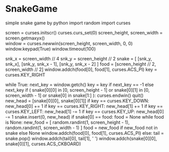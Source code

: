 # SnakeGame
simple snake game by python
import random
import curses

screen = curses.initscr()
curses.curs_set(0)
screen_height, screen_width = screen.getmaxyx()  
window = curses.newwin(screen_height, screen_width, 0, 0)
window.keypad(True)
window.timeout(100)

snk_x = screen_width // 4
snk_y = screen_height // 2
snake = [
    [snk_y, snk_x],
    [snk_y, snk_x - 1],
    [snk_y, snk_x - 2]
]
food = [screen_height // 2, screen_width // 2]
window.addch(food[0], food[1], curses.ACS_PI)
key = curses.KEY_RIGHT

while True:
    next_key = window.getch()
    key = key if next_key == -1 else next_key
    if (
        snake[0][0] in [0, screen_height - 1]
        or snake[0][1] in [0, screen_width - 1]
        or snake[0] in snake[1:]
    ):
        curses.endwin()
        quit()
    new_head = [snake[0][0], snake[0][1]]
    if key == curses.KEY_DOWN:
        new_head[0] += 1
    if key == curses.KEY_RIGHT:
        new_head[1] += 1
    if key == curses.KEY_LEFT:
        new_head[1] -= 1
    if key == curses.KEY_UP:
        new_head[0] -= 1
    snake.insert(0, new_head)
    if snake[0] == food:
        food = None
        while food is None:
            new_food = [
                random.randint(1, screen_height - 1),
                random.randint(1, screen_width - 1)
            ]
            food = new_food if new_food not in snake else None
        window.addch(food[0], food[1], curses.ACS_PI)
    else:
        tail = snake.pop()
        window.addch(tail[0], tail[1], ' ')
    window.addch(snake[0][0], snake[0][1], curses.ACS_CKBOARD)
